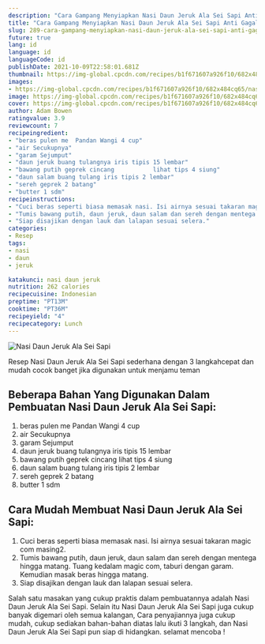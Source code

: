 ```yaml
---
description: "Cara Gampang Menyiapkan Nasi Daun Jeruk Ala Sei Sapi Anti Gagal"
title: "Cara Gampang Menyiapkan Nasi Daun Jeruk Ala Sei Sapi Anti Gagal"
slug: 289-cara-gampang-menyiapkan-nasi-daun-jeruk-ala-sei-sapi-anti-gagal
future: true
lang: id
language: id
languageCode: id
publishDate: 2021-10-09T22:58:01.681Z 
thumbnail: https://img-global.cpcdn.com/recipes/b1f671607a926f10/682x484cq65/nasi-daun-jeruk-ala-sei-sapi-foto-resep-utama.png
images:
- https://img-global.cpcdn.com/recipes/b1f671607a926f10/682x484cq65/nasi-daun-jeruk-ala-sei-sapi-foto-resep-utama.png
image: https://img-global.cpcdn.com/recipes/b1f671607a926f10/682x484cq65/nasi-daun-jeruk-ala-sei-sapi-foto-resep-utama.png
cover: https://img-global.cpcdn.com/recipes/b1f671607a926f10/682x484cq65/nasi-daun-jeruk-ala-sei-sapi-foto-resep-utama.png
author: Adam Bowen
ratingvalue: 3.9
reviewcount: 7
recipeingredient:
- "beras pulen me  Pandan Wangi 4 cup"
- "air Secukupnya"
- "garam Sejumput"
- "daun jeruk buang tulangnya iris tipis 15 lembar"
- "bawang putih geprek cincang           lihat tips 4 siung"
- "daun salam buang tulang iris tipis 2 lembar"
- "sereh geprek 2 batang"
- "butter 1 sdm"
recipeinstructions:
- "Cuci beras seperti biasa memasak nasi. Isi airnya sesuai takaran magic com masing2."
- "Tumis bawang putih, daun jeruk, daun salam dan sereh dengan mentega hingga matang. Tuang kedalam magic com, taburi dengan garam. Kemudian masak beras hingga matang."
- "Siap disajikan dengan lauk dan lalapan sesuai selera."
categories:
- Resep
tags:
- nasi
- daun
- jeruk

katakunci: nasi daun jeruk 
nutrition: 262 calories
recipecuisine: Indonesian
preptime: "PT13M"
cooktime: "PT36M"
recipeyield: "4"
recipecategory: Lunch
---
```



![Nasi Daun Jeruk Ala Sei Sapi](https://img-global.cpcdn.com/recipes/b1f671607a926f10/682x484cq65/nasi-daun-jeruk-ala-sei-sapi-foto-resep-utama.png)

Resep Nasi Daun Jeruk Ala Sei Sapi  sederhana dengan 3 langkahcepat dan mudah cocok banget jika digunakan untuk menjamu teman

<!--inarticleads1-->

## Beberapa Bahan Yang Digunakan Dalam Pembuatan Nasi Daun Jeruk Ala Sei Sapi:

1. beras pulen me  Pandan Wangi 4 cup
1. air Secukupnya
1. garam Sejumput
1. daun jeruk buang tulangnya iris tipis 15 lembar
1. bawang putih geprek cincang           lihat tips 4 siung
1. daun salam buang tulang iris tipis 2 lembar
1. sereh geprek 2 batang
1. butter 1 sdm



<!--inarticleads2-->

## Cara Mudah Membuat Nasi Daun Jeruk Ala Sei Sapi:

1. Cuci beras seperti biasa memasak nasi. Isi airnya sesuai takaran magic com masing2.
1. Tumis bawang putih, daun jeruk, daun salam dan sereh dengan mentega hingga matang. Tuang kedalam magic com, taburi dengan garam. Kemudian masak beras hingga matang.
1. Siap disajikan dengan lauk dan lalapan sesuai selera.




Salah satu masakan yang cukup praktis dalam pembuatannya adalah  Nasi Daun Jeruk Ala Sei Sapi. Selain itu  Nasi Daun Jeruk Ala Sei Sapi  juga cukup banyak digemari oleh semua kalangan, Cara penyajiannya juga cukup mudah, cukup sediakan bahan-bahan diatas lalu ikuti 3 langkah, dan  Nasi Daun Jeruk Ala Sei Sapi  pun siap di hidangkan. selamat mencoba !
